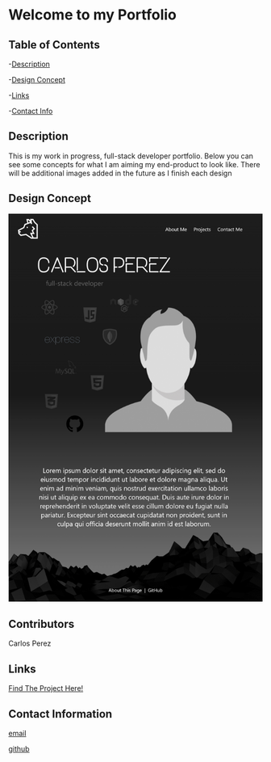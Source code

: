 # Welcome to my Portfolio 

## Table of Contents 

-[Description](##Description)

-[Design Concept](##Concept)

-[Links](##Links)

-[Contact Info](##Contact)

## Description <a name="Description"></a>

This is my work in progress, full-stack developer portfolio. Below you can see some concepts for what I am aiming my end-product to look like. There will be additional images added in the future as I finish each design

## Design Concept <a name="Concept"></a>

![Drag Racing](/Concepts/HomePage.jpg)


## Contributors <a name="Contributors"></a>

Carlos Perez

## Links <a name="Links"></a>

[Find The Project Here!](http://www.github.com/perezcarlos93/portfolio)

## Contact Information <a name="Contact"></a>


[email](perez.carlos_a@yahoo.com)

[github](http://www.github.com/perezcarlos93)
